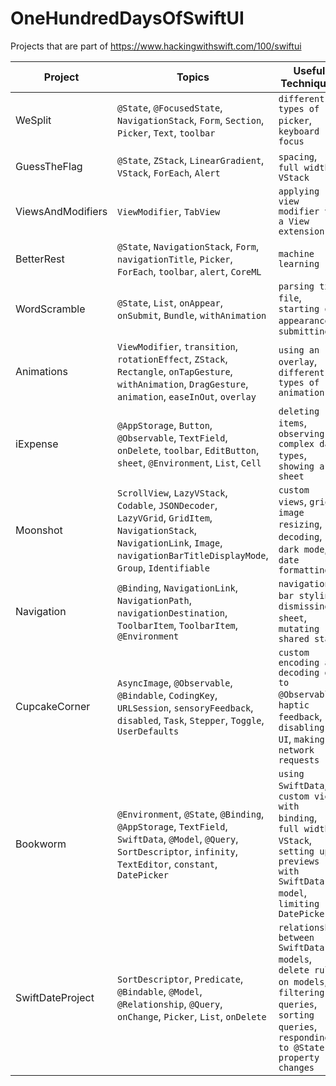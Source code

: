 # OneHundredDaysOfSwiftUI
Projects that are part of https://www.hackingwithswift.com/100/swiftui

| Project | Topics | Useful Techniques |
|---------|--------|-------------------|
| WeSplit  | `@State`, `@FocusedState`, `NavigationStack`, `Form`, `Section`, `Picker`, `Text`, `toolbar` | `different types of picker`, `keyboard focus` |
| GuessTheFlag | `@State`, `ZStack`, `LinearGradient`, `VStack`, `ForEach`, `Alert` | `spacing`, `full width VStack` |
| ViewsAndModifiers | `ViewModifier`, `TabView` | `applying view modifier via a View extension` |
| BetterRest | `@State`, `NavigationStack`, `Form`, `navigationTitle`, `Picker`, `ForEach`, `toolbar`, `alert`, `CoreML` | `machine learning` |
| WordScramble | `@State`, `List`, `onAppear`, `onSubmit`, `Bundle`, `withAnimation`| `parsing txt file`, `starting on appearance`, `submitting`|
| Animations | `ViewModifier`, `transition`, `rotationEffect`, `ZStack`, `Rectangle`, `onTapGesture`, `withAnimation`, `DragGesture`, `animation`, `easeInOut`, `overlay` | `using an overlay`, `different types of animation` |
| iExpense | `@AppStorage`, `Button`, `@Observable`, `TextField`, `onDelete`, `toolbar`, `EditButton`, `sheet`, `@Environment`, `List`, `Cell` | `deleting items`, `observing complex data types`, `showing a sheet` |
| Moonshot | `ScrollView`, `LazyVStack`, `Codable`, `JSONDecoder`, `LazyVGrid`, `GridItem`, `NavigationStack`, `NavigationLink`, `Image`, `navigationBarTitleDisplayMode`, `Group`, `Identifiable` | `custom views`, `grids`, `image resizing`, `decoding`, `dark mode`, `date formatting` |
| Navigation | `@Binding`, `NavigationLink`, `NavigationPath`, `navigationDestination`, `ToolbarItem`, `ToolbarItem`, `@Environment` | `navigation bar styling`, `dismissing sheet`, `mutating shared state`|
| CupcakeCorner | `AsyncImage`, `@Observable`, `@Bindable`, `CodingKey`, `URLSession`, `sensoryFeedback`, `disabled`, `Task`, `Stepper`, `Toggle`, `UserDefaults` | `custom encoding and decoding due to @Observable`, `haptic feedback`, `disabling UI`, `making network requests` |
| Bookworm | `@Environment`, `@State`, `@Binding`, `@AppStorage`, `TextField`, `SwiftData`, `@Model`, `@Query`, `SortDescriptor`, `infinity`, `TextEditor`, `constant`, `DatePicker` | `using SwiftData`, `custom views with binding`, `full width VStack`, `setting up previews with SwiftData model`, `limiting DatePicker` |
| SwiftDateProject | `SortDescriptor`, `Predicate`, `@Bindable`, `@Model`, `@Relationship`, `@Query`, `onChange`, `Picker`, `List`, `onDelete` | `relationship between SwiftData models`, `delete rules on models`, `filtering queries`, `sorting queries`, `responding to @State property changes` |
